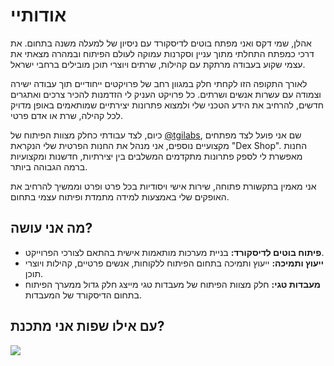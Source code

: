 # אודותיי

אהלן, שמי דקס ואני מפתח בוטים לדיסקורד עם ניסיון של למעלה משנה בתחום. את דרכי כמפתח התחלתי מתוך עניין וסקרנות עמוקה לעולם הפיתוח ובמהרה מצאתי את עצמי שקוע בעבודה מרתקת עם קהילות, שרתים ויוצרי תוכן מובילים ברחבי ישראל.

לאורך התקופה הזו לקחתי חלק במגוון רחב של פרויקטים ייחודיים תוך עבודה ישירה וצמודה עם עשרות אנשים ושרתים. כל פרויקט העניק לי הזדמנות להכיר צרכים ואתגרים חדשים, להרחיב את הידע הטכני שלי ולמצוא פתרונות יצירתיים שמותאמים באופן מדויק לכל קהילה, שרת או אדם פרטי.

כיום, לצד עבודתי כחלק מצוות הפיתוח של [@tgilabs](https://github.com/tgilabs), שם אני פועל לצד מפתחים מקצועיים נוספים, אני מנהל את החנות הפרטית שלי הנקראת "Dex Shop". החנות מאפשרת לי לספק פתרונות מתקדמים המשלבים בין יצירתיות, חדשנות ומקצועיות ברמה הגבוהה ביותר.

אני מאמין בתקשורת פתוחה, שירות אישי ויסודיות בכל פרט ופרט וממשיך להרחיב את האופקים שלי באמצעות למידה מתמדת ופיתוח עצמי בתחום.

## מה אני עושה?
- **פיתוח בוטים לדיסקורד:** בניית מערכות מותאמות אישית בהתאם לצורכי הפרוייקט.
- **ייעוץ ותמיכה:** ייעוץ ותמיכה בתחום הפיתוח ללקוחות, אנשים פרטיים, קהילות ויוצרי תוכן.
- **מעבדות טגי:** חלק מצוות הפיתוח של מעבדות טגי מייצג חלק גדול ממערך הפיתוח בתחום הדיסקורד של המעבדות.

## עם אילו שפות אני מתכנת?

<img src="https://cdn.discordapp.com/attachments/1266201236844056597/1365312889032019978/Languge.png?ex=680cda37&is=680b88b7&hm=3575327e2a75c3217dad40af72df17613f4be84d1cab086d2ecf5ba4c59325c5&" style="max-width: 100%;">

